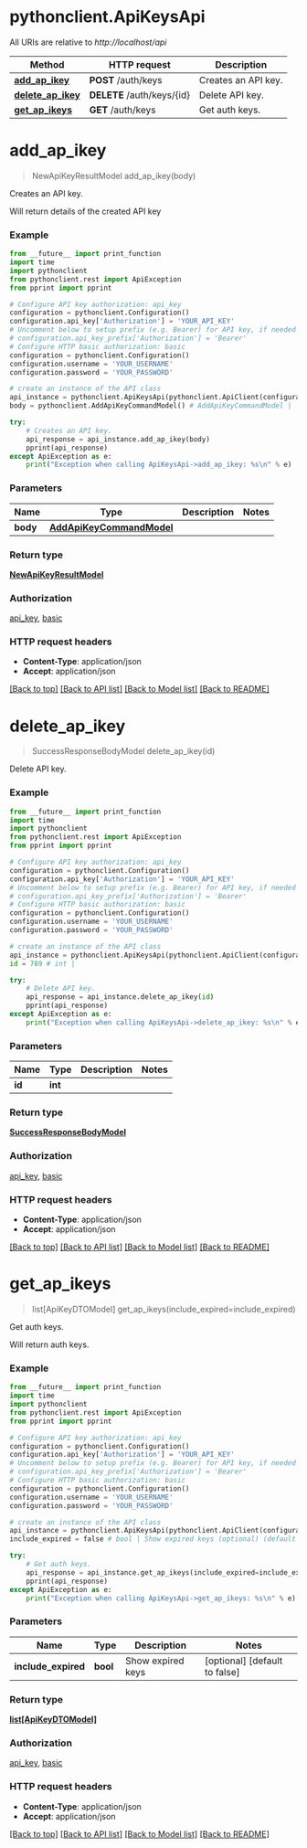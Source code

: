# pythonclient.ApiKeysApi

All URIs are relative to *http://localhost/api*

Method | HTTP request | Description
------------- | ------------- | -------------
[**add_ap_ikey**](ApiKeysApi.md#add_ap_ikey) | **POST** /auth/keys | Creates an API key.
[**delete_ap_ikey**](ApiKeysApi.md#delete_ap_ikey) | **DELETE** /auth/keys/{id} | Delete API key.
[**get_ap_ikeys**](ApiKeysApi.md#get_ap_ikeys) | **GET** /auth/keys | Get auth keys.


# **add_ap_ikey**
> NewApiKeyResultModel add_ap_ikey(body)

Creates an API key.

Will return details of the created API key

### Example
```python
from __future__ import print_function
import time
import pythonclient
from pythonclient.rest import ApiException
from pprint import pprint

# Configure API key authorization: api_key
configuration = pythonclient.Configuration()
configuration.api_key['Authorization'] = 'YOUR_API_KEY'
# Uncomment below to setup prefix (e.g. Bearer) for API key, if needed
# configuration.api_key_prefix['Authorization'] = 'Bearer'
# Configure HTTP basic authorization: basic
configuration = pythonclient.Configuration()
configuration.username = 'YOUR_USERNAME'
configuration.password = 'YOUR_PASSWORD'

# create an instance of the API class
api_instance = pythonclient.ApiKeysApi(pythonclient.ApiClient(configuration))
body = pythonclient.AddApiKeyCommandModel() # AddApiKeyCommandModel | 

try:
    # Creates an API key.
    api_response = api_instance.add_ap_ikey(body)
    pprint(api_response)
except ApiException as e:
    print("Exception when calling ApiKeysApi->add_ap_ikey: %s\n" % e)
```

### Parameters

Name | Type | Description  | Notes
------------- | ------------- | ------------- | -------------
 **body** | [**AddApiKeyCommandModel**](AddApiKeyCommandModel.md)|  | 

### Return type

[**NewApiKeyResultModel**](NewApiKeyResultModel.md)

### Authorization

[api_key](../README.md#api_key), [basic](../README.md#basic)

### HTTP request headers

 - **Content-Type**: application/json
 - **Accept**: application/json

[[Back to top]](#) [[Back to API list]](../README.md#documentation-for-api-endpoints) [[Back to Model list]](../README.md#documentation-for-models) [[Back to README]](../README.md)

# **delete_ap_ikey**
> SuccessResponseBodyModel delete_ap_ikey(id)

Delete API key.

### Example
```python
from __future__ import print_function
import time
import pythonclient
from pythonclient.rest import ApiException
from pprint import pprint

# Configure API key authorization: api_key
configuration = pythonclient.Configuration()
configuration.api_key['Authorization'] = 'YOUR_API_KEY'
# Uncomment below to setup prefix (e.g. Bearer) for API key, if needed
# configuration.api_key_prefix['Authorization'] = 'Bearer'
# Configure HTTP basic authorization: basic
configuration = pythonclient.Configuration()
configuration.username = 'YOUR_USERNAME'
configuration.password = 'YOUR_PASSWORD'

# create an instance of the API class
api_instance = pythonclient.ApiKeysApi(pythonclient.ApiClient(configuration))
id = 789 # int | 

try:
    # Delete API key.
    api_response = api_instance.delete_ap_ikey(id)
    pprint(api_response)
except ApiException as e:
    print("Exception when calling ApiKeysApi->delete_ap_ikey: %s\n" % e)
```

### Parameters

Name | Type | Description  | Notes
------------- | ------------- | ------------- | -------------
 **id** | **int**|  | 

### Return type

[**SuccessResponseBodyModel**](SuccessResponseBodyModel.md)

### Authorization

[api_key](../README.md#api_key), [basic](../README.md#basic)

### HTTP request headers

 - **Content-Type**: application/json
 - **Accept**: application/json

[[Back to top]](#) [[Back to API list]](../README.md#documentation-for-api-endpoints) [[Back to Model list]](../README.md#documentation-for-models) [[Back to README]](../README.md)

# **get_ap_ikeys**
> list[ApiKeyDTOModel] get_ap_ikeys(include_expired=include_expired)

Get auth keys.

Will return auth keys.

### Example
```python
from __future__ import print_function
import time
import pythonclient
from pythonclient.rest import ApiException
from pprint import pprint

# Configure API key authorization: api_key
configuration = pythonclient.Configuration()
configuration.api_key['Authorization'] = 'YOUR_API_KEY'
# Uncomment below to setup prefix (e.g. Bearer) for API key, if needed
# configuration.api_key_prefix['Authorization'] = 'Bearer'
# Configure HTTP basic authorization: basic
configuration = pythonclient.Configuration()
configuration.username = 'YOUR_USERNAME'
configuration.password = 'YOUR_PASSWORD'

# create an instance of the API class
api_instance = pythonclient.ApiKeysApi(pythonclient.ApiClient(configuration))
include_expired = false # bool | Show expired keys (optional) (default to false)

try:
    # Get auth keys.
    api_response = api_instance.get_ap_ikeys(include_expired=include_expired)
    pprint(api_response)
except ApiException as e:
    print("Exception when calling ApiKeysApi->get_ap_ikeys: %s\n" % e)
```

### Parameters

Name | Type | Description  | Notes
------------- | ------------- | ------------- | -------------
 **include_expired** | **bool**| Show expired keys | [optional] [default to false]

### Return type

[**list[ApiKeyDTOModel]**](ApiKeyDTOModel.md)

### Authorization

[api_key](../README.md#api_key), [basic](../README.md#basic)

### HTTP request headers

 - **Content-Type**: application/json
 - **Accept**: application/json

[[Back to top]](#) [[Back to API list]](../README.md#documentation-for-api-endpoints) [[Back to Model list]](../README.md#documentation-for-models) [[Back to README]](../README.md)

